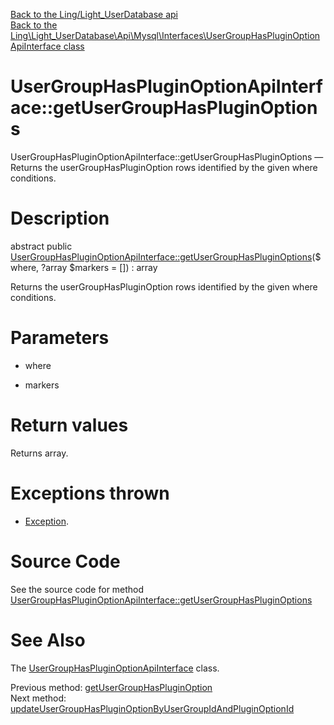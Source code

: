 [Back to the Ling/Light_UserDatabase api](https://github.com/lingtalfi/Light_UserDatabase/blob/master/doc/api/Ling/Light_UserDatabase.md)<br>
[Back to the Ling\Light_UserDatabase\Api\Mysql\Interfaces\UserGroupHasPluginOptionApiInterface class](https://github.com/lingtalfi/Light_UserDatabase/blob/master/doc/api/Ling/Light_UserDatabase/Api/Mysql/Interfaces/UserGroupHasPluginOptionApiInterface.md)


UserGroupHasPluginOptionApiInterface::getUserGroupHasPluginOptions
================



UserGroupHasPluginOptionApiInterface::getUserGroupHasPluginOptions — Returns the userGroupHasPluginOption rows identified by the given where conditions.




Description
================


abstract public [UserGroupHasPluginOptionApiInterface::getUserGroupHasPluginOptions](https://github.com/lingtalfi/Light_UserDatabase/blob/master/doc/api/Ling/Light_UserDatabase/Api/Mysql/Interfaces/UserGroupHasPluginOptionApiInterface/getUserGroupHasPluginOptions.md)($where, ?array $markers = []) : array




Returns the userGroupHasPluginOption rows identified by the given where conditions.




Parameters
================


- where

    

- markers

    


Return values
================

Returns array.


Exceptions thrown
================

- [Exception](http://php.net/manual/en/class.exception.php).&nbsp;







Source Code
===========
See the source code for method [UserGroupHasPluginOptionApiInterface::getUserGroupHasPluginOptions](https://github.com/lingtalfi/Light_UserDatabase/blob/master/Api/Mysql/Interfaces/UserGroupHasPluginOptionApiInterface.php#L82-L82)


See Also
================

The [UserGroupHasPluginOptionApiInterface](https://github.com/lingtalfi/Light_UserDatabase/blob/master/doc/api/Ling/Light_UserDatabase/Api/Mysql/Interfaces/UserGroupHasPluginOptionApiInterface.md) class.

Previous method: [getUserGroupHasPluginOption](https://github.com/lingtalfi/Light_UserDatabase/blob/master/doc/api/Ling/Light_UserDatabase/Api/Mysql/Interfaces/UserGroupHasPluginOptionApiInterface/getUserGroupHasPluginOption.md)<br>Next method: [updateUserGroupHasPluginOptionByUserGroupIdAndPluginOptionId](https://github.com/lingtalfi/Light_UserDatabase/blob/master/doc/api/Ling/Light_UserDatabase/Api/Mysql/Interfaces/UserGroupHasPluginOptionApiInterface/updateUserGroupHasPluginOptionByUserGroupIdAndPluginOptionId.md)<br>

